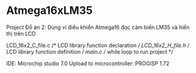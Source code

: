 # Atmega16xLM35
Project Đồ án 2: Dùng vi điều khiển Atmega16 đọc cảm biến LM35 và hiển thị trên LCD

LCD_16x2_C_file.c   /* LCD library function declaration */
LCD_16x2_H_file.h   /* LCD library function definition */
main.c              /* while loop to run project */

IDE: Microchip studio 7.0
Upload to microcontroller: PROGISP 1.72
